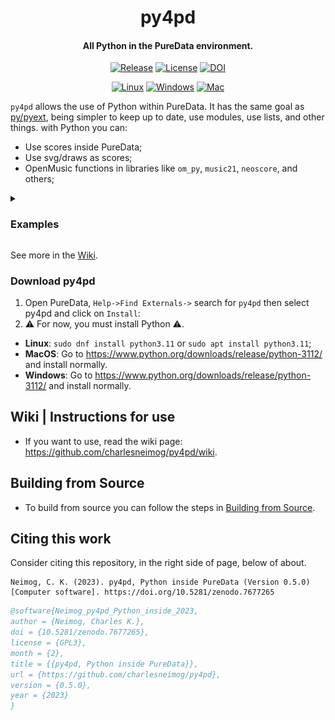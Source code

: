 <p align="center">
  <h1 align="center">py4pd</h1>
  <h4 align="center">All Python in the PureData environment.</h4>
</p>
<p align="center">
    <a href="https://github.com/charlesneimog/py4pd/releases/latest"><img src="https://img.shields.io/github/release/charlesneimog/py4pd.svg?include_prereleases" alt="Release"></a>
    <a href="https://github.com/plugdata-team/plugdata/blob/main/LICENSE"><img src="https://img.shields.io/badge/license-GPL--v3-blue.svg" alt="License"></a>
    <a href="https://zenodo.org/record/7677265"><img src="https://zenodo.org/badge/doi/10.5281/zenodo.7677265.svg" alt="DOI"></a>
</p>
    
<p align="center">
  <a href="https://github.com/plugdata-team/plugdata/blob/main/LICENSE"><img src="https://github.com/charlesneimog/py4pd/actions/workflows/linux.yml/badge.svg?branch=develop" alt="Linux"></a>
  <a href="https://github.com/plugdata-team/plugdata/blob/main/LICENSE"><img src="https://github.com/charlesneimog/py4pd/actions/workflows/windows.yml/badge.svg?branch=develop" alt="Windows"></a>
  <a href="https://github.com/plugdata-team/plugdata/blob/main/LICENSE"><img src="https://github.com/charlesneimog/py4pd/actions/workflows/mac.yml/badge.svg?branch=develop" alt="Mac"></a>
</p>

`py4pd` allows the use of Python within PureData. It has the same goal as [py/pyext](https://github.com/grrrr/py), being simpler to keep up to date, use modules, use lists, and other things.  with Python you can:
* Use scores inside PureData;
* Use svg/draws as scores;
* OpenMusic functions in libraries like `om_py`, `music21`, `neoscore`, and others;

<details>
  <summary><h3>Examples</h3></summary>
  <details>
    <summary><h4>Scores</h4></summary>
      <img src=https://raw.githubusercontent.com/charlesneimog/py4pd/develop/resources/examples/scores/score.gif </img>
  </details>
  <details>
    <summary><h4>Data graphs</h4></summary>
      <img src=https://raw.githubusercontent.com/charlesneimog/py4pd/develop/resources/examples/scores/score.gif </img>
  </details>
</details>

See more in the [Wiki](https://github.com/charlesneimog/py4pd/wiki/Music-Examples).


### Download py4pd
1. Open PureData, `Help->Find Externals->` search for `py4pd` then select py4pd and click on `Install`: 
2. ⚠️ For now, you must install Python ⚠️.

* **Linux**: `sudo dnf install python3.11` or `sudo apt install python3.11`;
* **MacOS**: Go to https://www.python.org/downloads/release/python-3112/ and install normally.
* **Windows**: Go to https://www.python.org/downloads/release/python-3112/ and install normally.

## Wiki | Instructions for use

* If you want to use, read the wiki page: https://github.com/charlesneimog/py4pd/wiki.

## Building from Source

* To build from source you can follow the steps in [Building from Source](https://github.com/charlesneimog/py4pd/blob/master/resources/BUILD.md).

## Citing this work

Consider citing this repository, in the right side of page, below of about.
```APA
Neimog, C. K. (2023). py4pd, Python inside PureData (Version 0.5.0) [Computer software]. https://doi.org/10.5281/zenodo.7677265
```
``` bibtex
@software{Neimog_py4pd_Python_inside_2023,
author = {Neimog, Charles K.},
doi = {10.5281/zenodo.7677265},
license = {GPL3},
month = {2},
title = {{py4pd, Python inside PureData}},
url = {https://github.com/charlesneimog/py4pd},
version = {0.5.0},
year = {2023}
}
```

